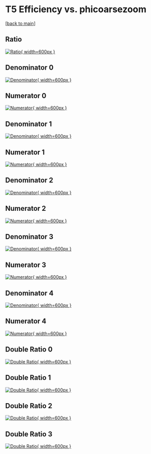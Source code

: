 # T5 Efficiency vs. phicoarsezoom

[[back to main](./)]



## Ratio

[![Ratio](../mtv/var/T5_vtr_13_1_eff_phicoarsezoom.png){ width=600px }](../mtv/var/T5_vtr_13_1_eff_phicoarsezoom.pdf)

## Denominator 0

[![Denominator](../mtv/den/T5_vtr_13_1_eff_phicoarsezoom_den0.png){ width=600px }](../mtv/den/T5_vtr_13_1_eff_phicoarsezoom_den0.pdf)

## Numerator 0

[![Numerator](../mtv/num/T5_vtr_13_1_eff_phicoarsezoom_num0.png){ width=600px }](../mtv/num/T5_vtr_13_1_eff_phicoarsezoom_num0.pdf)

## Denominator 1

[![Denominator](../mtv/den/T5_vtr_13_1_eff_phicoarsezoom_den1.png){ width=600px }](../mtv/den/T5_vtr_13_1_eff_phicoarsezoom_den1.pdf)

## Numerator 1

[![Numerator](../mtv/num/T5_vtr_13_1_eff_phicoarsezoom_num1.png){ width=600px }](../mtv/num/T5_vtr_13_1_eff_phicoarsezoom_num1.pdf)

## Denominator 2

[![Denominator](../mtv/den/T5_vtr_13_1_eff_phicoarsezoom_den2.png){ width=600px }](../mtv/den/T5_vtr_13_1_eff_phicoarsezoom_den2.pdf)

## Numerator 2

[![Numerator](../mtv/num/T5_vtr_13_1_eff_phicoarsezoom_num2.png){ width=600px }](../mtv/num/T5_vtr_13_1_eff_phicoarsezoom_num2.pdf)

## Denominator 3

[![Denominator](../mtv/den/T5_vtr_13_1_eff_phicoarsezoom_den3.png){ width=600px }](../mtv/den/T5_vtr_13_1_eff_phicoarsezoom_den3.pdf)

## Numerator 3

[![Numerator](../mtv/num/T5_vtr_13_1_eff_phicoarsezoom_num3.png){ width=600px }](../mtv/num/T5_vtr_13_1_eff_phicoarsezoom_num3.pdf)

## Denominator 4

[![Denominator](../mtv/den/T5_vtr_13_1_eff_phicoarsezoom_den4.png){ width=600px }](../mtv/den/T5_vtr_13_1_eff_phicoarsezoom_den4.pdf)

## Numerator 4

[![Numerator](../mtv/num/T5_vtr_13_1_eff_phicoarsezoom_num4.png){ width=600px }](../mtv/num/T5_vtr_13_1_eff_phicoarsezoom_num4.pdf)

## Double Ratio 0

[![Double Ratio](../mtv/ratio/T5_vtr_13_1_eff_phicoarsezoom_ratio0.png){ width=600px }](../mtv/ratio/T5_vtr_13_1_eff_phicoarsezoom_ratio0.pdf)

## Double Ratio 1

[![Double Ratio](../mtv/ratio/T5_vtr_13_1_eff_phicoarsezoom_ratio1.png){ width=600px }](../mtv/ratio/T5_vtr_13_1_eff_phicoarsezoom_ratio1.pdf)

## Double Ratio 2

[![Double Ratio](../mtv/ratio/T5_vtr_13_1_eff_phicoarsezoom_ratio2.png){ width=600px }](../mtv/ratio/T5_vtr_13_1_eff_phicoarsezoom_ratio2.pdf)

## Double Ratio 3

[![Double Ratio](../mtv/ratio/T5_vtr_13_1_eff_phicoarsezoom_ratio3.png){ width=600px }](../mtv/ratio/T5_vtr_13_1_eff_phicoarsezoom_ratio3.pdf)

